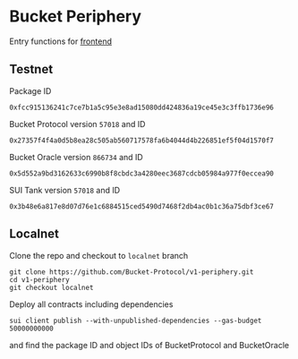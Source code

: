 # Bucket Periphery
Entry functions for [frontend](https://bucketprotocol.io/)

## Testnet
Package ID
```
0xfcc915136241c7ce7b1a5c95e3e8ad15080dd424836a19ce45e3c3ffb1736e96
```
Bucket Protocol version `57018` and ID
```
0x27357f4f4a0d5b8ea28c505ab560717578fa6b4044d4b226851ef5f04d1570f7
```
Bucket Oracle version `866734` and ID
```
0x5d552a9bd3162633c6990b8f8cbdc3a4280eec3687cdcb05984a977f0eccea90
```
SUI Tank version `57018` and ID
```
0x3b48e6a817e8d07d76e1c6884515ced5490d7468f2db4ac0b1c36a75dbf3ce67
```

## Localnet
Clone the repo and checkout to `localnet` branch
```
git clone https://github.com/Bucket-Protocol/v1-periphery.git
cd v1-periphery
git checkout localnet
```
Deploy all contracts including dependencies
```
sui client publish --with-unpublished-dependencies --gas-budget 50000000000
```
and find the package ID and object IDs of BucketProtocol and BucketOracle
